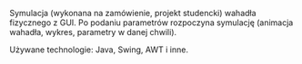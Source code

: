 Symulacja (wykonana na zamówienie, projekt studencki) wahadła fizycznego z GUI. Po podaniu parametrów rozpoczyna symulację (animacja wahadła, wykres, parametry w danej chwili).

Używane technologie: Java, Swing, AWT i inne.